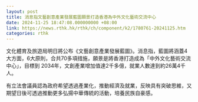 ```yaml
---
layout: post
title: 消息指文藝創意產業發展藍圖願景打造香港為中外文化藝術交流中心
date: 2024-11-25 18:47:08.000000000 +08:00
link: https://news.rthk.hk/rthk/ch/component/k2/1780761-20241125.htm
categories: rthk
---
```


文化體育及旅遊局明日將公布《文藝創意產業發展藍圖》。消息指，藍圖將涵蓋4大方面，6大原則，合共70多項措施，願景是將香港打造成為「中外文化藝術交流中心」，目標到 2034年，文創產業增加值達2千多億，就業人數達到約26萬4千人。

有立法會議員認為政府希望透過產業化，推動經濟及就業，反映具有突破思維，又期望日後可透過推動更多弘揚中華傳統的活動，培養民族自豪感。

